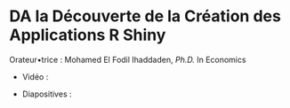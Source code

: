 # DA la Découverte de la Création des Applications R Shiny

Orateur•trice : Mohamed El Fodil Ihaddaden, *Ph.D.* In Economics

- Vidéo : 

- Diapositives : 
